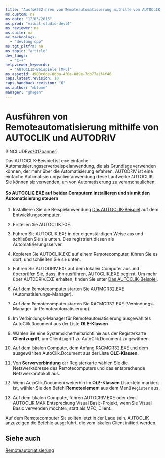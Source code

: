 ```yaml
---
title: "Ausf&#252;hren von Remoteautomatisierung mithilfe von AUTOCLIK und AUTODRIV"
ms.custom: na
ms.date: "12/03/2016"
ms.prod: "visual-studio-dev14"
ms.reviewer: na
ms.suite: na
ms.technology: 
  - "devlang-cpp"
ms.tgt_pltfrm: na
ms.topic: "article"
dev_langs: 
  - "C++"
helpviewer_keywords: 
  - "AUTOCLIK-Beispiele [MFC]"
ms.assetid: 8900c0de-8dba-4f0a-8d9e-7db77a1f4f46
caps.latest.revision: 10
caps.handback.revision: "6"
ms.author: "mblome"
manager: "ghogen"
---
```

# Ausf&#252;hren von Remoteautomatisierung mithilfe von AUTOCLIK und AUTODRIV
[!INCLUDE[vs2017banner](../assembler/inline/includes/vs2017banner.md)]

Das AUTOCLIK\-Beispiel ist eine einfache Automatisierungsserverbeispielanwendung, die als Grundlage verwenden können, der mehr über die Automatisierung erfahren.  AUTODRIV ist eine einfache Automatisierungsclientanwendung diese Laufwerke AUTOCLIK.  Sie können sie verwenden, um von Automatisierung zu veranschaulichen.  
  
#### So AUTOCLIK.EXE auf beiden Computern installieren und sie mit den Automatisierung steuern  
  
1.  Installieren Sie die Beispielanwendung [Das AUTOCLIK\-Beispiel](../top/visual-cpp-samples.md) auf dem Entwicklungscomputer.  
  
2.  Erstellen Sie AUTOCLIK.EXE.  
  
3.  Führen Sie AUTOCLIK.EXE in der eigenständigen Weise aus und schließen Sie sie unten.  Dies registriert diesen als Automatisierungsserver.  
  
4.  Kopieren Sie AUTOCLIK.EXE auf einem Remotecomputer, führen Sie es dort, und schließen Sie sie unten.  
  
5.  Führen Sie AUTODRIV.EXE auf dem lokalen Computer aus und überprüfen Sie, dass, ihn ausführen, AUTOCLIK.EXE beginnt.  Um mehr über AUTODRIV.EXE erhalten, finden Sie unter [Das AUTOCLIK\-Beispiel](../top/visual-cpp-samples.md).  
  
6.  Auf dem Remotecomputer starten Sie AUTMGR32.EXE \(Automatisierungs\-Manager\).  
  
7.  Auf dem Remotecomputer starten Sie RACMGR32.EXE \(Verbindungs\-Manager für Remoteautomatisierung\).  
  
8.  Im Verbindungs\-Manager für Remoteautomatisierung ausgewähltes AutoClik.Document aus der Liste **OLE\-Klassen**.  
  
9. Wählen Sie eine Systemsicherheitsrichtlinie aus der Registerkarte **Clientzugriff**, um Clientzugriff zu AutoClik.Document zu gewähren.  
  
10. Auf dem lokalen Computer, dem Anfang RACMGR32.EXE und dem ausgewählten AutoClik.Document aus der Liste **OLE\-Klassen**.  
  
11. Von **Serververbindung** der Registerkarte wählen Sie die Netzwerkadresse des Remotecomputers und das entsprechende Netzwerkprotokoll aus.  
  
12. Wenn AutoClik.Document weiterhin im **OLE\-Klassen** Listenfeld markiert ist, wählen Sie den Befehl **Remoteelement** aus dem Menü `Register` aus.  
  
13. Auf dem lokalen Computer, führen AUTODRIV.EXE oder dem AUTOCLIK.MAK Entsprechung Visual Basic\-Projekt, wenn Sie Visual Basic verwenden möchten, statt als MFC, Client.  
  
 Auf dem Remotecomputer Sie sollten jetzt in der Lage sein, AUTOCLIK anzuzeigen die Befehle ausgeführt, die vom lokalen Client initiiert werden.  
  
## Siehe auch  
 [Remoteautomatisierung](../mfc/remote-automation.md)